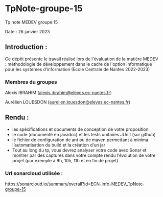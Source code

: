 # TpNote-groupe-15
Tp note MEDEV groupe 15 

Date : 26 janvier 2023


## Introduction :
Ce dépôt présente le travail réalisé lors de l'évaluation de la matière MEDEV : méthodologie de développement dans le cadre de l'option informatique pour les systèmes d'information (Ecole Centrale de Nantes 2022-2023)



### Membres du groupes

Alexis IBRAHIM (alexis.ibrahim@eleves.ec-nantes.fr)

Aurélien LOUESDON (aurelien.louesdon@eleves.ec-nantes.fr)


## Rendu : 
- les spécifications et documents de conception de votre proposition
- le code (documenté en javadoc) et les tests unitaires JUnit (sur github)
- le fichier de configuration de ant ou de maven permettant à minima l’automatisation du build et la création d'un jar
- Tout au long du tp, vous devrez analyser votre code avec Sonar et montrer par des captures dans votre compte rendu l'évolution de votre projet (par exemple à 9h, 10h, 11h et en fin de projet).

### Url sonarcloud utilisée : 
https://sonarcloud.io/summary/overall?id=ECN-info-MEDEV_TpNote-groupe-15
